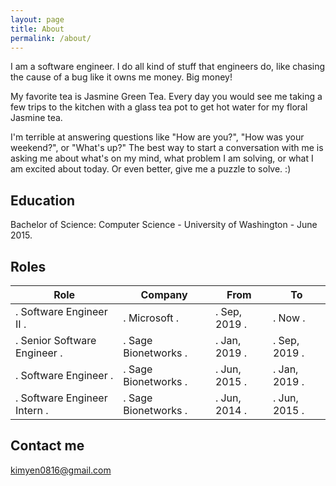 ```yaml
---
layout: page
title: About
permalink: /about/
---
```


I am a software engineer. I do all kind of stuff that engineers do, like chasing the cause of a bug like it owns me money. Big money! 

My favorite tea is Jasmine Green Tea. Every day you would see me taking a few trips to the kitchen with a glass tea pot to get hot water for my floral Jasmine tea. 

I'm terrible at answering questions like "How are you?", "How was your weekend?", or "What's up?" The best way to start a conversation with me is asking me about what's on my mind, what problem I am solving, or what I am excited about today. Or even better, give me a puzzle to solve. :)

## Education

Bachelor of Science: Computer Science - University of Washington - June 2015.

## Roles

|  Role  |  Company  |  From  |  To  |
|-------------|-------------|-------------|-------------|
| . Software Engineer II . | . Microsoft . | . Sep, 2019 . | . Now . |
| . Senior Software Engineer . | . Sage Bionetworks . | . Jan, 2019 . | . Sep, 2019 . |
| . Software Engineer . | . Sage Bionetworks . | . Jun, 2015 . | . Jan, 2019 . |
| . Software Engineer Intern . | . Sage Bionetworks . | . Jun, 2014 . | . Jun, 2015 . |

## Contact me

[kimyen0816@gmail.com](mailto:kimyen0816@gmail.com)
